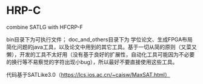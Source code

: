 # HRP-C

combine SATLG with HFCRP-F

bin目录下为可执行文件；
doc_and_others目录下为 学位论文、生成FPGA布局简化问题的java工具，以及论文中用到的其它工具。基于一切从简的原则（又菜又懒），开发的工具不太好用（没有基于良好的扩展性，自动化工具可能因为不必要的换行等不易察觉的字符出现小bug），所以最好不要直接使用这些工具。

代码基于SATLike3.0（https://lcs.ios.ac.cn/~caisw/MaxSAT.html）
